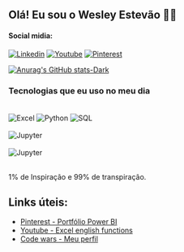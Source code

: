 

## Olá! Eu sou o Wesley Estevão 🤘🏼

#### Social midia:
[![Linkedin](https://img.shields.io/badge/LinkedIn-0077B5?style=for-the-badge&logo=linkedin&logoColor=white)](https://www.linkedin.com/in/wesleyesantos) [![Youtube](https://img.shields.io/badge/YouTube-FF0000?style=for-the-badge&logo=youtube&logoColor=white)](https://www.youtube.com/@excelinfo8516) [![Pinterest](https://img.shields.io/badge/Pinterest-%23E60023.svg?&style=for-the-badge&logo=Pinterest&logoColor=white)](https://br.pinterest.com/wesleyesantos1)

[![Anurag's GitHub stats-Dark](https://github-readme-stats.vercel.app/api?username=wesleyesantos&show_icons=true&theme=dark#gh-dark-mode-only)](https://github.com/wesleyesantos/github-readme-stats#gh-dark-mode-only)

### Tecnologias que eu uso no meu dia
<div styles="display: inline_block"><br/>
    <img align="center" alt="Excel" src = "https://img.shields.io/badge/Microsoft_Excel-217346?style=for-the-badge&logo=microsoft-excel&logoColor=white" />
    <img align="center" alt="Python" src = "https://img.shields.io/badge/Python-3776AB?style=for-the-badge&logo=python&logoColor=white" />
    <img align="center" alt="SQL" src = "https://img.shields.io/badge/Microsoft_SQL_Server-CC2927?style=for-the-badge&logo=microsoft-sql-server&logoColor=white)" />
    <br/>
    <br/>
    <img align="center" alt="Jupyter" src = "https://img.shields.io/badge/Made%20with-Jupyter-orange?style=for-the-badge&logo=Jupyter)"/>
    <br/>
    <br/>
    <img align="center" alt="Jupyter" src = "http://ForTheBadge.com/images/badges/built-with-science.svg"/>
    	
    
</div><br/>

1% de Inspiração e 99% de transpiração.

## Links úteis:
- [Pinterest - Portfólio Power BI](https://br.pinterest.com/pin/356417758024611034/)<br/>
- [Youtube - Excel english functions](https://www.youtube.com/playlist?list=PLK98pO8bR0XLvhIHXC6cJBx6cqcV4w3zv)<br/>
- [Code wars - Meu perfil](https://www.codewars.com/users/wesleyesantos)<br/>
